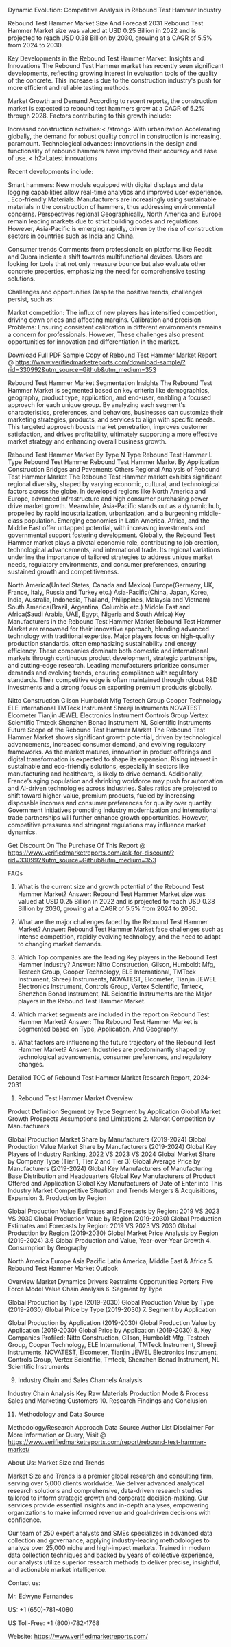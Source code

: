 Dynamic Evolution: Competitive Analysis in Rebound Test Hammer Industry


Rebound Test Hammer Market Size And Forecast 2031
Rebound Test Hammer Market size was valued at USD 0.25 Billion in 2022 and is projected to reach USD 0.38 Billion by 2030, growing at a CAGR of 5.5% from 2024 to 2030.

Key Developments in the Rebound Test Hammer Market: Insights and Innovations
The Rebound Test Hammer market has recently seen significant developments, reflecting growing interest in evaluation tools of the quality of the concrete. This increase is due to the construction industry's push for more efficient and reliable testing methods.

Market Growth and Demand
According to recent reports, the construction market is expected to rebound test hammers grow at a CAGR of 5.2% through 2028. Factors contributing to this growth include:

Increased construction activities:< /strong> With urbanization Accelerating globally, the demand for robust quality control in construction is increasing. paramount.
Technological advances: Innovations in the design and functionality of rebound hammers have improved their accuracy and ease of use.
< h2>Latest innovations

Recent developments include:

Smart hammers: New models equipped with digital displays and data logging capabilities allow real-time analytics and improved user experience. .
Eco-friendly Materials: Manufacturers are increasingly using sustainable materials in the construction of hammers, thus addressing environmental concerns.
Perspectives regional
Geographically, North America and Europe remain leading markets due to strict building codes and regulations. However, Asia-Pacific is emerging rapidly, driven by the rise of construction sectors in countries such as India and China.

Consumer trends
Comments from professionals on platforms like Reddit and Quora indicate a shift towards multifunctional devices. Users are looking for tools that not only measure bounce but also evaluate other concrete properties, emphasizing the need for comprehensive testing solutions.

Challenges and opportunities
Despite the positive trends, challenges persist, such as:

Market competition: The influx of new players has intensified competition, driving down prices and affecting margins.
Calibration and precision Problems: Ensuring consistent calibration in different environments remains a concern for professionals.
However, These challenges also present opportunities for innovation and differentiation in the market.

Download Full PDF Sample Copy of Rebound Test Hammer Market Report @ https://www.verifiedmarketreports.com/download-sample/?rid=330992&utm_source=Github&utm_medium=353

Rebound Test Hammer Market Segmentation Insights
The Rebound Test Hammer Market is segmented based on key criteria like demographics, geography, product type, application, and end-user, enabling a focused approach for each unique group. By analyzing each segment's characteristics, preferences, and behaviors, businesses can customize their marketing strategies, products, and services to align with specific needs. This targeted approach boosts market penetration, improves customer satisfaction, and drives profitability, ultimately supporting a more effective market strategy and enhancing overall business growth.

Rebound Test Hammer Market By Type
N Type Rebound Test Hammer
L Type Rebound Test Hammer
Rebound Test Hammer Market By Application
Construction
Bridges and Pavements
Others
Regional Analysis of Rebound Test Hammer Market
The Rebound Test Hammer market exhibits significant regional diversity, shaped by varying economic, cultural, and technological factors across the globe. In developed regions like North America and Europe, advanced infrastructure and high consumer purchasing power drive market growth. Meanwhile, Asia-Pacific stands out as a dynamic hub, propelled by rapid industrialization, urbanization, and a burgeoning middle-class population. Emerging economies in Latin America, Africa, and the Middle East offer untapped potential, with increasing investments and governmental support fostering development. Globally, the Rebound Test Hammer market plays a pivotal economic role, contributing to job creation, technological advancements, and international trade. Its regional variations underline the importance of tailored strategies to address unique market needs, regulatory environments, and consumer preferences, ensuring sustained growth and competitiveness.

North America(United States, Canada and Mexico)
Europe(Germany, UK, France, Italy, Russia and Turkey etc.)
Asia-Pacific(China, Japan, Korea, India, Australia, Indonesia, Thailand, Philippines, Malaysia and Vietnam)
South America(Brazil, Argentina, Columbia etc.)
Middle East and Africa(Saudi Arabia, UAE, Egypt, Nigeria and South Africa)
Key Manufacturers in the Rebound Test Hammer Market
Rebound Test Hammer Market are renowned for their innovative approach, blending advanced technology with traditional expertise. Major players focus on high-quality production standards, often emphasizing sustainability and energy efficiency. These companies dominate both domestic and international markets through continuous product development, strategic partnerships, and cutting-edge research. Leading manufacturers prioritize consumer demands and evolving trends, ensuring compliance with regulatory standards. Their competitive edge is often maintained through robust R&D investments and a strong focus on exporting premium products globally.

Nitto Construction
Gilson
Humboldt Mfg
Testech Group
Cooper Technology
ELE International
TMTeck Instrument
Shreeji Instruments
NOVATEST
Elcometer
Tianjin JEWEL Electronics Instrument
Controls Group
Vertex Scientific
Tmteck
Shenzhen Bonad Instrument
NL Scientific Instruments
Future Scope of the Rebound Test Hammer Market
The Rebound Test Hammer Market shows significant growth potential, driven by technological advancements, increased consumer demand, and evolving regulatory frameworks. As the market matures, innovation in product offerings and digital transformation is expected to shape its expansion. Rising interest in sustainable and eco-friendly solutions, especially in sectors like manufacturing and healthcare, is likely to drive demand. Additionally, France’s aging population and shrinking workforce may push for automation and AI-driven technologies across industries. Sales ratios are projected to shift toward higher-value, premium products, fueled by increasing disposable incomes and consumer preferences for quality over quantity. Government initiatives promoting industry modernization and international trade partnerships will further enhance growth opportunities. However, competitive pressures and stringent regulations may influence market dynamics.

Get Discount On The Purchase Of This Report @ https://www.verifiedmarketreports.com/ask-for-discount/?rid=330992&utm_source=Github&utm_medium=353

FAQs
1. What is the current size and growth potential of the Rebound Test Hammer Market?
Answer: Rebound Test Hammer Market size was valued at USD 0.25 Billion in 2022 and is projected to reach USD 0.38 Billion by 2030, growing at a CAGR of 5.5% from 2024 to 2030.

2. What are the major challenges faced by the Rebound Test Hammer Market?
Answer: Rebound Test Hammer Market face challenges such as intense competition, rapidly evolving technology, and the need to adapt to changing market demands.

3. Which Top companies are the leading Key players in the Rebound Test Hammer Industry?
Answer: Nitto Construction, Gilson, Humboldt Mfg, Testech Group, Cooper Technology, ELE International, TMTeck Instrument, Shreeji Instruments, NOVATEST, Elcometer, Tianjin JEWEL Electronics Instrument, Controls Group, Vertex Scientific, Tmteck, Shenzhen Bonad Instrument, NL Scientific Instruments are the Major players in the Rebound Test Hammer Market.

4. Which market segments are included in the report on Rebound Test Hammer Market?
Answer: The Rebound Test Hammer Market is Segmented based on Type, Application, And Geography.

5. What factors are influencing the future trajectory of the Rebound Test Hammer Market?
Answer: Industries are predominantly shaped by technological advancements, consumer preferences, and regulatory changes.

Detailed TOC of Rebound Test Hammer Market Research Report, 2024-2031
1. Rebound Test Hammer Market Overview

Product Definition
Segment by Type
Segment by Application
Global Market Growth Prospects
Assumptions and Limitations
2. Market Competition by Manufacturers

Global Production Market Share by Manufacturers (2019-2024)
Global Production Value Market Share by Manufacturers (2019-2024)
Global Key Players of Industry Ranking, 2022 VS 2023 VS 2024
Global Market Share by Company Type (Tier 1, Tier 2 and Tier 3)
Global Average Price by Manufacturers (2019-2024)
Global Key Manufacturers of Manufacturing Base Distribution and Headquarters
Global Key Manufacturers of Product Offered and Application
Global Key Manufacturers of Date of Enter into This Industry
Market Competitive Situation and Trends
Mergers & Acquisitions, Expansion
3. Production by Region

Global Production Value Estimates and Forecasts by Region: 2019 VS 2023 VS 2030
Global Production Value by Region (2019-2030)
Global Production Estimates and Forecasts by Region: 2019 VS 2023 VS 2030
Global Production by Region (2019-2030)
Global Market Price Analysis by Region (2019-2024) 3.6 Global Production and Value, Year-over-Year Growth
4. Consumption by Geography

North America
Europe
Asia Pacific
Latin America, Middle East & Africa
5. Rebound Test Hammer Market Outlook

Overview
Market Dynamics
Drivers
Restraints
Opportunities
Porters Five Force Model
Value Chain Analysis 
6. Segment by Type

Global Production by Type (2019-2030)
Global Production Value by Type (2019-2030)
Global Price by Type (2019-2030)
7. Segment by Application

Global Production by Application (2019-2030)
Global Production Value by Application (2019-2030)
Global Price by Application (2019-2030)
8. Key Companies Profiled: Nitto Construction, Gilson, Humboldt Mfg, Testech Group, Cooper Technology, ELE International, TMTeck Instrument, Shreeji Instruments, NOVATEST, Elcometer, Tianjin JEWEL Electronics Instrument, Controls Group, Vertex Scientific, Tmteck, Shenzhen Bonad Instrument, NL Scientific Instruments

9. Industry Chain and Sales Channels Analysis

Industry Chain Analysis
Key Raw Materials
Production Mode & Process
Sales and Marketing
Customers
10. Research Findings and Conclusion

11. Methodology and Data Source

Methodology/Research Approach
Data Source
Author List
Disclaimer
For More Information or Query, Visit @ https://www.verifiedmarketreports.com/report/rebound-test-hammer-market/

About Us: Market Size and Trends

Market Size and Trends is a premier global research and consulting firm, serving over 5,000 clients worldwide. We deliver advanced analytical research solutions and comprehensive, data-driven research studies tailored to inform strategic growth and corporate decision-making. Our services provide essential insights and in-depth analyses, empowering organizations to make informed revenue and goal-driven decisions with confidence.

Our team of 250 expert analysts and SMEs specializes in advanced data collection and governance, applying industry-leading methodologies to analyze over 25,000 niche and high-impact markets. Trained in modern data collection techniques and backed by years of collective experience, our analysts utilize superior research methods to deliver precise, insightful, and actionable market intelligence.

Contact us:

Mr. Edwyne Fernandes

US: +1 (650)-781-4080

US Toll-Free: +1 (800)-782-1768

Website: https://www.verifiedmarketreports.com/
